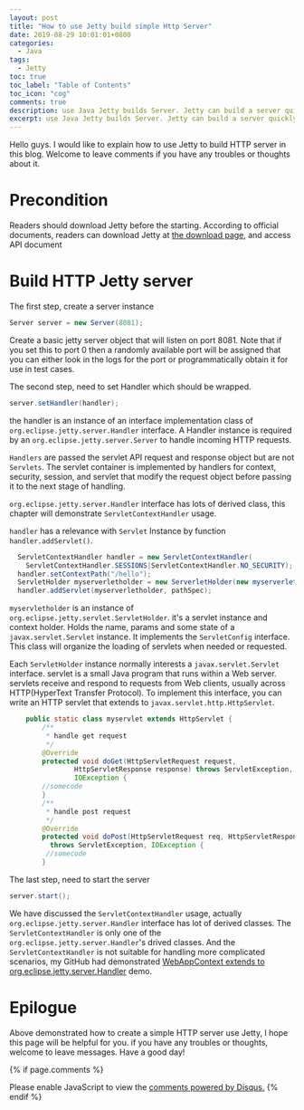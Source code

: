 ```yaml
---
layout: post
title: "How to use Jetty build simple Http Server"
date: 2019-08-29 10:01:01+0800
categories:
  - Java
tags:
  - Jetty
toc: true
toc_label: "Table of Contents"
toc_icon: "cog"
comments: true
description: use Java Jetty builds Server. Jetty can build a server quickly within steps.it wipes extra procedures.
excerpt: use Java Jetty builds Server. Jetty can build a server quickly within steps.it wipes extra procedures.
---
```

Hello guys. I would like to explain how to use Jetty to build HTTP server in this blog. Welcome to leave comments if you have any troubles or thoughts about it.

# Precondition

Readers should download Jetty before the starting. According to official documents, readers can download Jetty at [the download page][1], and access API document



# Build HTTP Jetty server
The first step, create a server instance
```java
Server server = new Server(8081);
```
Create a basic jetty server object that will listen on port 8081. Note that if you set this to port 0 then a randomly available port will be assigned that you can either look in the logs for the port or programmatically obtain it for use in test cases.



The second step, need to set Handler which should be wrapped.
```java
server.setHandler(handler);
```
the handler is an instance of an interface implementation class of `org.eclipse.jetty.server.Handler` interface. A Handler instance is required by an `org.eclipse.jetty.server.Server` to handle incoming HTTP requests.

`Handlers` are passed the servlet API request and response object but are not `Servlets`. The servlet container is implemented by handlers for context, security, session, and servlet that modify the request object before passing it to the next stage of handling.

`org.eclipse.jetty.server.Handler` interface has lots of derived class, this chapter will demonstrate `ServletContextHandler` usage.


`handler` has a relevance with `Servlet` Instance by function `handler.addServlet()`.
```java
  ServletContextHandler handler = new ServletContextHandler(
  	ServletContextHandler.SESSIONS|ServletContextHandler.NO_SECURITY);
  handler.setContextPath("/hello");
  ServletHolder myserverletholder = new ServerletHolder(new myserverlet());
  handler.addServlet(myserverletholder, pathSpec);
```
`myservletholder` is an instance of `org.eclipse.jetty.servlet.ServletHolder`. it's a servlet instance and context holder. Holds the name, params and some state of a `javax.servlet.Servlet` instance. It implements the `ServletConfig` interface. This class will organize the loading of servlets when needed or requested.



Each `ServletHolder` instance normally interests a `javax.servlet.Servlet` interface. servlet is a small Java program that runs within a Web server. servlets receive and respond to requests from Web clients, usually across HTTP(HyperText Transfer Protocol). To implement this interface,  you can write an HTTP servlet that extends to `javax.servlet.http.HttpServlet`.


```java
    public static class myservlet extends HttpServlet {
        /**
         * handle get request
         */
        @Override
        protected void doGet(HttpServletRequest request,
                HttpServletResponse response) throws ServletException,
                IOException {
        //somecode
        }
        /**
         * handle post request
         */
        @Override
        protected void doPost(HttpServletRequest req, HttpServletResponse resp)
          throws ServletException, IOException {
         //somecode
        }
```

The last step, need to start the server
```java
server.start();
```
We have discussed the `ServletContextHandler` usage, actually `org.eclipse.jetty.server.Handler` interface has lot of derived classes.  The `ServletContextHandler` is only one of the `org.eclipse.jetty.server.Handler`'s drived classes. And the `ServletContextHandler` is not suitable for handling more complicated scenarios, my GitHub had demonstrated [WebAppContext extends to org.eclipse.jetty.server.Handler][WebAppContext] demo.

# Epilogue
Above demonstrated how to create a simple HTTP server use Jetty, I hope this page will be helpful for you. if you have any troubles or thoughts, welcome to leave messages. Have a good day!

[WebAppContext]: https://github.com/voltWu/Jetty-HTTP-example
[1]: https://www.eclipse.org/jetty/download.html
{% if page.comments %}
<div id="disqus_thread"></div>
<script>

/**
*  RECOMMENDED CONFIGURATION VARIABLES: EDIT AND UNCOMMENT THE SECTION BELOW TO INSERT DYNAMIC VALUES FROM YOUR PLATFORM OR CMS.
*  LEARN WHY DEFINING THESE VARIABLES IS IMPORTANT: https://disqus.com/admin/universalcode/#configuration-variables*/
/*
var disqus_config = function () {
this.page.url = PAGE_URL;  // Replace PAGE_URL with your page's canonical URL variable
this.page.identifier = PAGE_IDENTIFIER; // Replace PAGE_IDENTIFIER with your page's unique identifier variable
};
*/
(function() { // DON'T EDIT BELOW THIS LINE
var d = document, s = d.createElement('script');
s.src = 'https://https-github-com-voltwu-blog.disqus.com/embed.js';
s.setAttribute('data-timestamp', +new Date());
(d.head || d.body).appendChild(s);
})();
</script>
<noscript>Please enable JavaScript to view the <a href="https://disqus.com/?ref_noscript">comments powered by Disqus.</a></noscript>
{% endif %}
